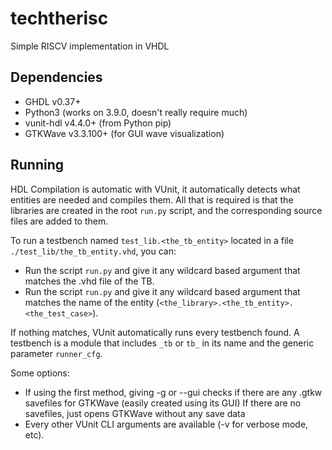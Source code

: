 # techtherisc
Simple RISCV implementation in VHDL

## Dependencies
- GHDL v0.37+
- Python3 (works on 3.9.0, doesn't really require much)
- vunit-hdl v4.4.0+ (from Python pip)
- GTKWave v3.3.100+ (for GUI wave visualization)

## Running
HDL Compilation is automatic with VUnit, it automatically detects what entities are needed and compiles them.
All that is required is that the libraries are created in the root ```run.py``` script, and the corresponding source files are added to them.

To run a testbench named ```test_lib.<the_tb_entity>``` located in a file ```./test_lib/the_tb_entity.vhd```, you can:
- Run the script ```run.py``` and give it any wildcard based argument that matches the .vhd file of the TB.
- Run the script ```run.py``` and give it any wildcard based argument that matches the name of the entity (```<the_library>.<the_tb_entity>.<the_test_case>```).

If nothing matches, VUnit automatically runs every testbench found.
A testbench is a module that includes ```_tb``` or ```tb_``` in its name and the generic parameter ```runner_cfg```.

Some options:
- If using the first method, giving -g or --gui checks if there are any .gtkw savefiles for GTKWave (easily created using its GUI)
  If there are no savefiles, just opens GTKWave without any save data
- Every other VUnit CLI arguments are available (-v for verbose mode, etc).

